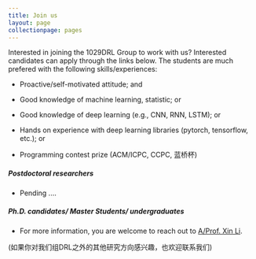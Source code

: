 ```yaml
---
title: Join us
layout: page
collectionpage: pages
---
```

Interested in joining the 1029DRL Group to work with us? Interested candidates can apply through the links below.
The students are much prefered with the following skills/experiences:  

- Proactive/self-motivated attitude; and

- Good knowledge of machine learning, statistic; or 

- Good knowledge of deep learning (e.g., CNN, RNN, LSTM); or

- Hands on experience with deep learning libraries (pytorch, tensorflow, etc.); or

- Programming contest prize (ACM/ICPC, CCPC, 蓝桥杯)

##### Postdoctoral researchers
- Pending ....

##### Ph.D. candidates/ Master Students/ undergraduates 

- For more information, you are welcome to reach out to [A/Prof. Xin Li](http://cs.bit.edu.cn/szdw/jsml/js/lixin/index.htm).

(如果你对我们组DRL之外的其他研究方向感兴趣，也欢迎联系我们)

<!--- ##### Current Master's and undergraduates at BIT
- We are glad that you are interested in research, although sadly we have a limited number of spots for Master's and undergraduate researchers. You are welcome to reach out to [A/Prof. Xin Li](http://cs.bit.edu.cn/szdw/jsml/js/lixin/index.htm) and ask about opportunities. 
##### Visitors, research assistants, and summer interns
- Unfortunately, the lab does not offer positions for research assistants or summer interns. We also cannot host visiting researchers. --->
